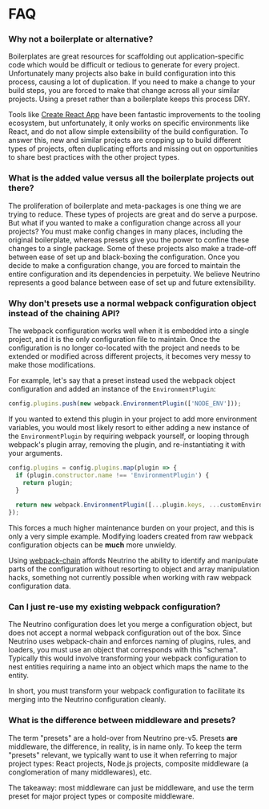 # FAQ

### Why not a boilerplate or alternative?

Boilerplates are great resources for scaffolding out application-specific code which
would be difficult or tedious to generate for every project. Unfortunately many projects
also bake in build configuration into this process, causing a lot of duplication. If you
need to make a change to your build steps, you are forced to make that change across all
your similar projects. Using a preset rather than a boilerplate keeps this process DRY.

Tools like [Create React App](https://github.com/facebook/create-react-app) have
been fantastic improvements to the tooling ecosystem, but unfortunately, it only works on specific
environments like React, and do not allow simple extensibility of the build configuration. To
answer this, new and similar projects are cropping up to build different types of projects,
often duplicating efforts and missing out on opportunities to share best practices with the other project
types.

### What is the added value versus all the boilerplate projects out there?

The proliferation of boilerplate and meta-packages is one thing we are trying to reduce. These types of projects 
are great and do serve a purpose. But what if you wanted to make a configuration change across all your
projects? You must make config changes in many places, including the original boilerplate, whereas presets
give you the power to confine these changes to a single package. Some of these projects also make a trade-off
between ease of set up and black-boxing the configuration. Once you decide to make a configuration change,
you are forced to maintain the entire configuration and its dependencies in perpetuity. We believe Neutrino
represents a good balance between ease of set up and future extensibility.

### Why don't presets use a normal webpack configuration object instead of the chaining API?

The webpack configuration works well when it is embedded into a single project, and it is the only configuration
file to maintain. Once the configuration is no longer co-located with the project and needs to be extended or
modified across different projects, it becomes very messy to make those modifications.

For example, let's say that a preset instead used the webpack object configuration and added an instance of the
`EnvironmentPlugin`:

```js
config.plugins.push(new webpack.EnvironmentPlugin(['NODE_ENV']));
```

If you wanted to extend this plugin in your project to add more environment variables, you would most likely
resort to either adding a new instance of the `EnvironmentPlugin` by requiring webpack yourself, or looping through
webpack's plugin array, removing the plugin, and re-instantiating it with your arguments.

```js
config.plugins = config.plugins.map(plugin => {
  if (plugin.constructor.name !== 'EnvironmentPlugin') {
    return plugin;
  }
  
  return new webpack.EnvironmentPlugin([...plugin.keys, ...customEnvironmentVariables]);
});
```

This forces a much higher maintenance burden on your project, and this is only a very simple example. Modifying
loaders created from raw webpack configuration objects can be **much** more unwieldy.

Using [webpack-chain](https://github.com/neutrinojs/webpack-chain) affords Neutrino the ability to identify and
manipulate parts of the configuration without resorting to object and array manipulation hacks, something not currently
possible when working with raw webpack configuration data.

### Can I just re-use my existing webpack configuration?

The Neutrino configuration does let you merge a configuration object, but does not accept a normal webpack configuration
out of the box. Since Neutrino uses webpack-chain and enforces naming of plugins, rules, and loaders, you must use an
object that corresponds with this "schema". Typically this would involve transforming your webpack configuration to nest
entities requiring a name into an object which maps the name to the entity.

In short, you must transform your webpack configuration to facilitate its merging into the Neutrino configuration cleanly.

### What is the difference between middleware and presets?

The term "presets" are a hold-over from Neutrino pre-v5. Presets **are** middleware, the difference, in reality, is in
name only. To keep the term "presets" relevant, we typically want to use it when referring to major project types:
React projects, Node.js projects, composite middleware (a conglomeration of many middlewares), etc.

The takeaway: most middleware can just be middleware, and use the term preset for major project types or
composite middleware.
